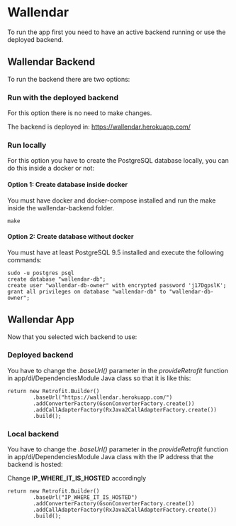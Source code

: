 # Wallendar

To run the app first you need to have an active backend running or use the deployed backend.


## Wallendar Backend

To run the backend there are two options:

### Run with the deployed backend

For this option there is no need to make changes. 

The backend is deployed in: https://wallendar.herokuapp.com/

### Run locally

For this option you have to create the PostgreSQL database locally, you can do this inside a docker or not:

#### Option 1: Create database inside docker

You must have docker and docker-compose installed and run the make inside the wallendar-backend folder.
```
make
```

#### Option 2: Create database without docker

You must have at least PostgreSQL 9.5 installed and execute the following commands:

```
sudo -u postgres psql
create database "wallendar-db";
create user "wallendar-db-owner" with encrypted password 'j17DgpslK';
grant all privileges on database "wallendar-db" to "wallendar-db-owner";
```

## Wallendar App

Now that you selected wich backend to use:

### Deployed backend

You have to change the *.baseUrl()* parameter in the *provideRetrofit* function in app/di/DependenciesModule Java class so that it is like this:

```
return new Retrofit.Builder()
        .baseUrl("https://wallendar.herokuapp.com/")
        .addConverterFactory(GsonConverterFactory.create())
        .addCallAdapterFactory(RxJava2CallAdapterFactory.create())
        .build();
```

### Local backend

You have to change the *.baseUrl()* parameter in the *provideRetrofit* function in app/di/DependenciesModule Java class with the IP address that the backend is hosted:

Change **IP_WHERE_IT_IS_HOSTED** accordingly
```
return new Retrofit.Builder()
        .baseUrl("IP_WHERE_IT_IS_HOSTED")
        .addConverterFactory(GsonConverterFactory.create())
        .addCallAdapterFactory(RxJava2CallAdapterFactory.create())
        .build();
```
